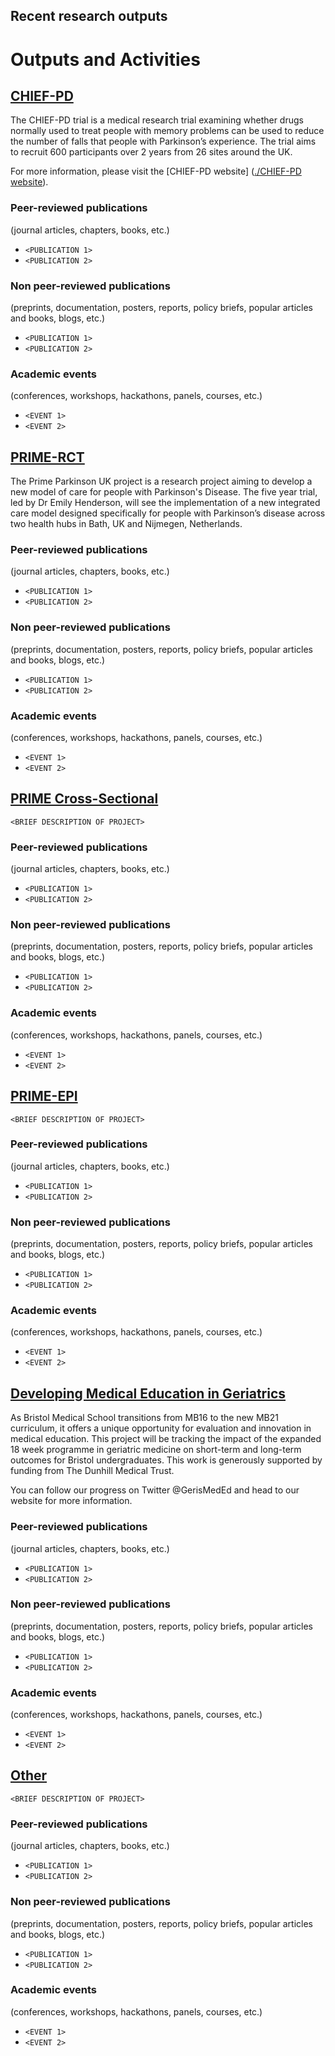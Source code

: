 ## Recent research outputs

# Outputs and Activities


## [CHIEF-PD]([./CHIEF-PD](http://www.bris.ac.uk/chief-pd))

The CHIEF-PD trial is a medical research trial examining whether drugs normally used to treat people with memory problems can be used to reduce the number of falls that people with Parkinson’s experience. The trial aims to recruit 600 participants over 2 years from 26 sites around the UK. 

For more information, please visit the [CHIEF-PD website] ([./CHIEF-PD website](http://www.bris.ac.uk/chief-pd)).

### Peer-reviewed publications
(journal articles, chapters, books, etc.)
- `<PUBLICATION 1>`
- `<PUBLICATION 2>`

### Non peer-reviewed publications
(preprints, documentation, posters, reports, policy briefs, popular articles and books, blogs, etc.)
- `<PUBLICATION 1>`
- `<PUBLICATION 2>`

### Academic events
(conferences, workshops, hackathons, panels, courses, etc.)
- `<EVENT 1>`
- `<EVENT 2>`

## [PRIME-RCT]([./PRIME-RCT](https://primeparkinson.blogs.bristol.ac.uk/))

The Prime Parkinson UK project is a research project aiming to develop a new model of care for people with Parkinson's Disease. The five year trial, led by Dr Emily Henderson, will see the implementation of a new integrated care model designed specifically for people with Parkinson’s disease across two health hubs in Bath, UK and Nijmegen, Netherlands.

### Peer-reviewed publications
(journal articles, chapters, books, etc.)
- `<PUBLICATION 1>`
- `<PUBLICATION 2>`

### Non peer-reviewed publications
(preprints, documentation, posters, reports, policy briefs, popular articles and books, blogs, etc.)
- `<PUBLICATION 1>`
- `<PUBLICATION 2>`

### Academic events
(conferences, workshops, hackathons, panels, courses, etc.)
- `<EVENT 1>`
- `<EVENT 2>`

## [PRIME Cross-Sectional](./PRIME-XS)

`<BRIEF DESCRIPTION OF PROJECT>`

### Peer-reviewed publications
(journal articles, chapters, books, etc.)
- `<PUBLICATION 1>`
- `<PUBLICATION 2>`

### Non peer-reviewed publications
(preprints, documentation, posters, reports, policy briefs, popular articles and books, blogs, etc.)
- `<PUBLICATION 1>`
- `<PUBLICATION 2>`

### Academic events
(conferences, workshops, hackathons, panels, courses, etc.)
- `<EVENT 1>`
- `<EVENT 2>`

## [PRIME-EPI](./PRIME-EPI)

`<BRIEF DESCRIPTION OF PROJECT>`

### Peer-reviewed publications
(journal articles, chapters, books, etc.)
- `<PUBLICATION 1>`
- `<PUBLICATION 2>`

### Non peer-reviewed publications
(preprints, documentation, posters, reports, policy briefs, popular articles and books, blogs, etc.)
- `<PUBLICATION 1>`
- `<PUBLICATION 2>`

### Academic events
(conferences, workshops, hackathons, panels, courses, etc.)
- `<EVENT 1>`
- `<EVENT 2>`

## [Developing Medical Education in Geriatrics]([./GerisMedEd](https://gerismeded.blogs.bristol.ac.uk/))

As Bristol Medical School transitions from MB16 to the new MB21 curriculum, it offers a unique opportunity for evaluation and innovation in medical education. This project will be tracking the impact of the expanded 18 week programme in geriatric medicine on short-term and long-term outcomes for Bristol undergraduates. This work is generously supported by funding from The Dunhill Medical Trust.

 You can follow our progress on Twitter @GerisMedEd  and head to our website for more information. 

### Peer-reviewed publications
(journal articles, chapters, books, etc.)
- `<PUBLICATION 1>`
- `<PUBLICATION 2>`

### Non peer-reviewed publications
(preprints, documentation, posters, reports, policy briefs, popular articles and books, blogs, etc.)
- `<PUBLICATION 1>`
- `<PUBLICATION 2>`

### Academic events
(conferences, workshops, hackathons, panels, courses, etc.)
- `<EVENT 1>`
- `<EVENT 2>`

## [Other](./other)

`<BRIEF DESCRIPTION OF PROJECT>`

### Peer-reviewed publications
(journal articles, chapters, books, etc.)
- `<PUBLICATION 1>`
- `<PUBLICATION 2>`

### Non peer-reviewed publications
(preprints, documentation, posters, reports, policy briefs, popular articles and books, blogs, etc.)
- `<PUBLICATION 1>`
- `<PUBLICATION 2>`

### Academic events
(conferences, workshops, hackathons, panels, courses, etc.)
- `<EVENT 1>`
- `<EVENT 2>`
